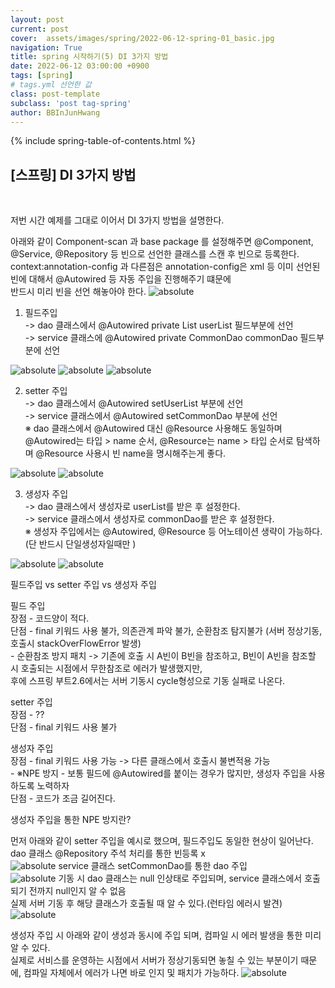 ```yaml
---
layout: post
current: post
cover:  assets/images/spring/2022-06-12-spring-01_basic.jpg
navigation: True
title: spring 시작하기(5) DI 3가지 방법
date: 2022-06-12 03:00:00 +0900
tags: [spring]  
# tags.yml 선언한 값
class: post-template
subclass: 'post tag-spring'
author: BBInJunHwang
---
```


{% include spring-table-of-contents.html %}
<br>
<h2>[스프링] DI 3가지 방법</h2><br>

저번 시간 예제를 그대로 이어서 DI 3가지 방법을 설명한다.

아래와 같이 Component-scan 과 base package 를 설정해주면 @Component, @Service, @Repository 등 빈으로 선언한 클래스를 스캔 후 빈으로 등록한다.
context:annotation-config 과 다른점은 annotation-config은 xml 등 이미 선언된 빈에 대해서 @Autowired 등 자동 주입을 진행해주기 떄문에<br>
반드시 미리 빈을 선언 해놓아야 한다.
<img data-action="zoom" src='{{ "/assets/images/spring/spring05/ch05_bean_xml_01.PNG" | relative_url }}' alt='absolute'>

1. 필드주입 <br>
-> dao 클래스에서 @Autowired private List userList 필드부분에 선언<br>
-> service 클래스에 @Autowired private CommonDao commonDao 필드부분에 선언<br>
<img data-action="zoom" src='{{ "/assets/images/spring/spring05/ch05_bean_dao_class_field_01.PNG" | relative_url }}' alt='absolute'>
<img data-action="zoom" src='{{ "/assets/images/spring/spring05/ch05_bean_service_class_field_01.PNG" | relative_url }}' alt='absolute'>
<img data-action="zoom" src='{{ "/assets/images/spring/spring05/ch05_bean_main_class_01.PNG" | relative_url }}' alt='absolute'>


2. setter 주입 <br>
-> dao 클래스에서 @Autowired setUserList 부분에 선언 <br>
-> service 클래스에서 @Autowired setCommonDao 부분에 선언 <br>
※ dao 클래스에서 @Autowired 대신 @Resource 사용해도 동일하며 <br>
@Autowired는 타입 > name 순서,
@Resource는 name > 타입 순서로 탐색하며 @Resource 사용시 빈 name을 명시해주는게 좋다.
<img data-action="zoom" src='{{ "/assets/images/spring/spring05/ch05_bean_dao_class_setter_01.PNG" | relative_url }}' alt='absolute'>
<img data-action="zoom" src='{{ "/assets/images/spring/spring05/ch05_bean_service_class_setter_01.PNG" | relative_url }}' alt='absolute'>

3. 생성자 주입<br>
-> dao 클래스에서 생성자로 userList를 받은 후 설정한다. <br>
-> service 클래스에서 생성자로 commonDao를 받은 후 설정한다. <br>
※ 생성자 주입에서는 @Autowired, @Resource 등 어노테이션 생략이 가능하다. (단 반드시 단일생성자일때만 )
<img data-action="zoom" src='{{ "/assets/images/spring/spring05/ch05_bean_dao_class_constructor_01.PNG" | relative_url }}' alt='absolute'>
<img data-action="zoom" src='{{ "/assets/images/spring/spring05/ch05_bean_service_class_constructor_01.PNG" | relative_url }}' alt='absolute'>


필드주입 vs setter 주입 vs 생성자 주입

필드 주입<br>
장점 - 코드양이 적다.<br>
단점 - final 키워드 사용 불가, 의존관계 파악 불가, 순환참조 탐지불가 (서버 정상기동, 호출시 stackOverFlowError 발생)<br>
     - 순환참조 방지 패치 -> 기존에 호출 시 A빈이 B빈을 참조하고, B빈이 A빈을 참조할 시 호출되는 시점에서 무한참조로 에러가 발생했지만,<br>
       후에 스프링 부트2.6에서는 서버 기동시 cycle형성으로 기동 실패로 나온다.<br>

setter 주입<br>
장점 - ??<br>
단점 - final 키워드 사용 불가<br>

생성자 주입<br>
장점 -  final 키워드 사용 가능 -> 다른 클래스에서 호출시 불변적용 가능<br>
    -  ※NPE 방지
     - 보통 필드에 @Autowired를 붙이는 경우가 많지만, 생성자 주입을 사용하도록 노력하자<br>
단점 - 코드가 조금 길어진다.<br>

생성자 주입을 통한 NPE 방지란?

먼저 아래와 같이 setter 주입을 예시로 했으며, 필드주입도 동일한 현상이 일어난다.<br>
dao 클래스 @Repository 주석 처리를 통한 빈등록 x <br>
<img data-action="zoom" src='{{ "/assets/images/spring/spring05/ch05_bean_dao_class_notBean_01.PNG" | relative_url }}' alt='absolute'>
service 클래스 setCommonDao를 통한 dao 주입<br>
<img data-action="zoom" src='{{ "/assets/images/spring/spring05/ch05_bean_service_class_setter_02.PNG" | relative_url }}' alt='absolute'>
기동 시 dao 클래스는 null 인상태로 주입되며, service 클래스에서 호출되기 전까지 null인지 알 수 없음<br>
실제 서버 기동 후 해당 클래스가 호출될 때 알 수 있다.(런타임 에러시 발견)
<img data-action="zoom" src='{{ "/assets/images/spring/spring05/ch05_bean_service_class_setter_NPE_01.PNG" | relative_url }}' alt='absolute'>

생성자 주입 시 아래와 같이 생성과 동시에 주입 되며, 컴파일 시 에러 발생을 통한 미리 알 수 있다.<br>
실제로 서비스를 운영하는 시점에서 서버가 정상기동되면 놓칠 수 있는 부분이기 때문에, 컴파일 자체에서 에러가 나면 바로 인지 및 패치가 가능하다.
<img data-action="zoom" src='{{ "/assets/images/spring/spring05/ch05_bean_service_class_constructor_02.PNG" | relative_url }}' alt='absolute'>

